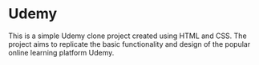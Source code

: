 # Udemy
This is a simple Udemy clone project created using HTML and CSS. The project aims to replicate the basic functionality and design of the popular online learning platform Udemy.

